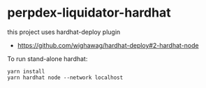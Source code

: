 # perpdex-liquidator-hardhat
this project uses hardhat-deploy plugin
* https://github.com/wighawag/hardhat-deploy#2-hardhat-node

To run stand-alone hardhat:
```
yarn install
yarn hardhat node --network localhost
```
